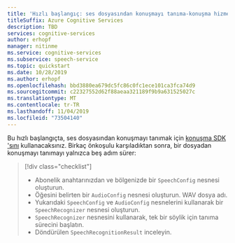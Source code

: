 ```yaml
---
title: 'Hızlı başlangıç: ses dosyasından konuşmayı tanıma-konuşma hizmeti'
titleSuffix: Azure Cognitive Services
description: TBD
services: cognitive-services
author: erhopf
manager: nitinme
ms.service: cognitive-services
ms.subservice: speech-service
ms.topic: quickstart
ms.date: 10/28/2019
ms.author: erhopf
ms.openlocfilehash: bbd3880ea679dc5fc86c0fc1ece101ca3fca74d9
ms.sourcegitcommit: c22327552d62f88aeaa321189f9b9a631525027c
ms.translationtype: MT
ms.contentlocale: tr-TR
ms.lasthandoff: 11/04/2019
ms.locfileid: "73504140"
---
```

Bu hızlı başlangıçta, ses dosyasından konuşmayı tanımak için [konuşma SDK 'sını](~/articles/cognitive-services/speech-service/speech-sdk.md) kullanacaksınız. Birkaç önkoşulu karşıladıktan sonra, bir dosyadan konuşmayı tanımayı yalnızca beş adım sürer:
> [!div class="checklist"]
> * Abonelik anahtarınızdan ve bölgenizde bir ````SpeechConfig```` nesnesi oluşturun.
> * Öğesini belirten bir ````AudioConfig```` nesnesi oluşturun. WAV dosya adı.
> * Yukarıdaki ````SpeechConfig```` ve ````AudioConfig```` nesnelerini kullanarak bir ````SpeechRecognizer```` nesnesi oluşturun.
> * ````SpeechRecognizer```` nesnesini kullanarak, tek bir söylik için tanıma sürecini başlatın.
> * Döndürülen ````SpeechRecognitionResult```` inceleyin.
